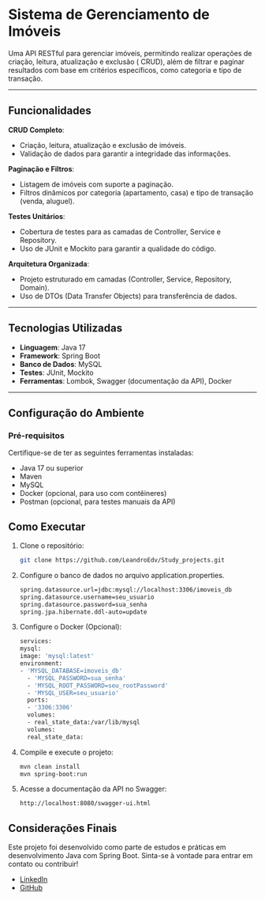 # Sistema de Gerenciamento de Imóveis

Uma API RESTful para gerenciar imóveis, permitindo realizar operações de criação, leitura, atualização e exclusão (
CRUD), além de filtrar e paginar resultados com base em critérios específicos, como categoria e tipo de transação.

---

## Funcionalidades

**CRUD Completo**:

- Criação, leitura, atualização e exclusão de imóveis.
- Validação de dados para garantir a integridade das informações.

**Paginação e Filtros**:

- Listagem de imóveis com suporte a paginação.
- Filtros dinâmicos por categoria (apartamento, casa) e tipo de transação (venda, aluguel).

**Testes Unitários**:

- Cobertura de testes para as camadas de Controller, Service e Repository.
- Uso de JUnit e Mockito para garantir a qualidade do código.

**Arquitetura Organizada**:

- Projeto estruturado em camadas (Controller, Service, Repository, Domain).
- Uso de DTOs (Data Transfer Objects) para transferência de dados.

---

## Tecnologias Utilizadas

- **Linguagem**: Java 17
- **Framework**: Spring Boot
- **Banco de Dados**: MySQL
- **Testes**: JUnit, Mockito
- **Ferramentas**: Lombok, Swagger (documentação da API), Docker
---

## Configuração do Ambiente

### Pré-requisitos
Certifique-se de ter as seguintes ferramentas instaladas:

- Java 17 ou superior
- Maven
- MySQL
- Docker (opcional, para uso com contêineres)
- Postman (opcional, para testes manuais da API)

## Como Executar

1. Clone o repositório:
   ```bash
   git clone https://github.com/LeandroEdv/Study_projects.git
2. Configure o banco de dados no arquivo application.properties.
   ```bash
   spring.datasource.url=jdbc:mysql://localhost:3306/imoveis_db
   spring.datasource.username=seu_usuario
   spring.datasource.password=sua_senha
   spring.jpa.hibernate.ddl-auto=update

4. Configure o Docker (Opcional):
   ```bash
   services:
   mysql:
   image: 'mysql:latest'
   environment:
   - 'MYSQL_DATABASE=imoveis_db'
     - 'MYSQL_PASSWORD=sua_senha'
     - 'MYSQL_ROOT_PASSWORD=seu_rootPassword'
     - 'MYSQL_USER=seu_usuario'
     ports:
     - '3306:3306'
     volumes:
     - real_state_data:/var/lib/mysql
     volumes:
     real_state_data:

5. Compile e execute o projeto:
   ```bash
   mvn clean install
   mvn spring-boot:run

3. Acesse a documentação da API no Swagger:
   ```bash
   http://localhost:8080/swagger-ui.html

## Considerações Finais

Este projeto foi desenvolvido como parte de estudos e práticas em desenvolvimento Java com Spring Boot. Sinta-se à vontade para entrar em contato ou contribuir!

- [LinkedIn](https://www.linkedin.com/in/leandro-edvan/)
- [GitHub](https://github.com/LeandroEdv/)